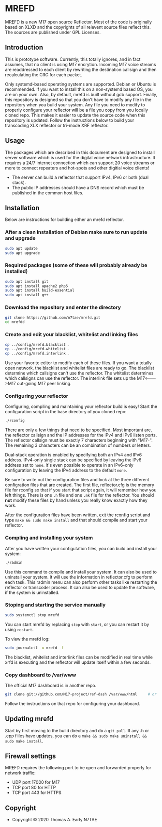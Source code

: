 # MREFD

MREFD is a new M17 open source Reflector. Most of the code is originally based on XLXD and the copyrights of all relevent source files reflect this. The sources are published under GPL Licenses.

## Introduction

This is prototype software. Currently, this totally ignores, and in fact assumes, that no client is using M17 encrytion. Incoming M17 voice streams are readdressed to each client by rewriting the destination callsign and then recalculating the CRC for each packet.

Only systemd-based operating systems are supported. Debian or Ubuntu is recommended. If you want to install this on a non-systemd based OS, you are on your own. Also, by default, mrefd is built without gdb support. Finally, this repository is designed so that you don't have to modify any file in the repository when you build your system. Any file you need to modify to properly configure your reflector will be a file you copy from you locally cloned repo. This makes it easier to update the source code when this repository is updated. Follow the instructions below to build your transcoding XLX reflector or tri-mode XRF reflector.

## Usage

The packages which are described in this document are designed to install server software which is used for the digital voice network infrastructure. It requires a 24/7 internet connection which can support 20 voice streams or more to connect repeaters and hot-spots and other digitial voice clients!

- The server can build a reflector that support IPv4, IPv6 or both (dual stack).
- The public IP addresses should have a DNS record which must be published in the common host files.

## Installation

Below are instructions for building either an mrefd reflector.

### After a clean installation of Debian make sure to run update and upgrade

```bash
sudo apt update
sudo apt upgrade
```

### Required packages (some of these will probably already be installed)

```bash
sudo apt install git
sudo apt install apache2 php5
sudo apt install build-essential
sudo apt install g++
```

### Download the repository and enter the directory

```bash
git clone https://github.com/n7tae/mrefd.git
cd mrefdd
```

### Create and edit your blacklist, whitelist and linking files

```bash
cp ../config/mrefd.blacklist .
cp ../config/mrefd.whitelist .
cp ../config/mrefd.interlink .
```

Use your favorite editor to modify each of these files. If you want a totally open network, the blacklist and whitelist files are ready to go. The blacklist determine which callsigns can't use the reflector. The whitelist determines which callsigns can use the reflector. The interlink file sets up the M17<--->M17 out-going M17 peer linking.

### Configuring your reflector

Configuring, compiling and maintaining your reflector build is easy! Start the configuration script in the base directory of you cloned repo:

```bash
./rconfig
```

There are only a few things that need to be specified. Most important are, the reflector callsign and the IP addresses for the IPv4 and IPv6 listen ports. The reflector callsign must be exactly 7 characters beginning with "M17-". The remaining 3 characters can be an combination of numbers or letters.

Dual-stack operation is enabled by specifying both an IPv4 and IPv6 address. IPv4-only single stack can be specified by leaving the IPv6 address set to `none`. It's even possible to operate in an IPv6-only configuration by leaving the IPv4 address to the default `none`.

Be sure to write out the configuration files and look at the three different configration files that are created. The first file, reflector.cfg is the memory file for rconfig so that if you start that script again, it will remember how you left things. There is one `.h` file and one `.mk` file for the reflector. You should **not** modify these files by hand unless you really know exactly how they work.

After the configuration files have been written, exit the rconfig script and type `make && sudo make install` and that should compile and start your reflector.

### Compling and installing your system

After you have written your configutation files, you can build and install your system:

```bash
./radmin
```

Use this command to compile and install your system. It can also be used to uninstall your system. It will use the information in reflector.cfg to perform each task. This radmin menu can also perform other tasks like restarting the reflector or transcoder process. It can also be used to update the software, if the system is uninstalled.

### Stoping and starting the service manually

```bash
sudo systemctl stop mrefd
```

You can start mrefd by replacing `stop` with `start`, or you can restart it by using `restart`.

To view the mrefd log:

```bash
sudo journalctl -u mrefd -f
```

The blacklist, whitelist and interlink files can be modified in real time while xrfd is executing and the reflector will update itself within a few seconds.

### Copy dashboard to /var/www

The official M17 dashboard is in another repo.

```bash
git clone git://github.com/M17-project/ref-dash /var/www/html     # or where ever you system www root is located
```

Follow the instructions on that repo for configuring your dashboard.

## Updating mrefd

Start by first moving to the build directory and do a `git pull`. If any .h or .cpp fiiles have updates, you can do a `make && sudo make uninstall && sudo make install`.

## Firewall settings

MREFD requires the following port to be open and forwarded properly for network traffic:

- UDP port 17000 for M17
- TCP port 80 for HTTP
- TCP port 443 for HTTPS

## Copyright

- Copyright © 2020 Thomas A. Early N7TAE
